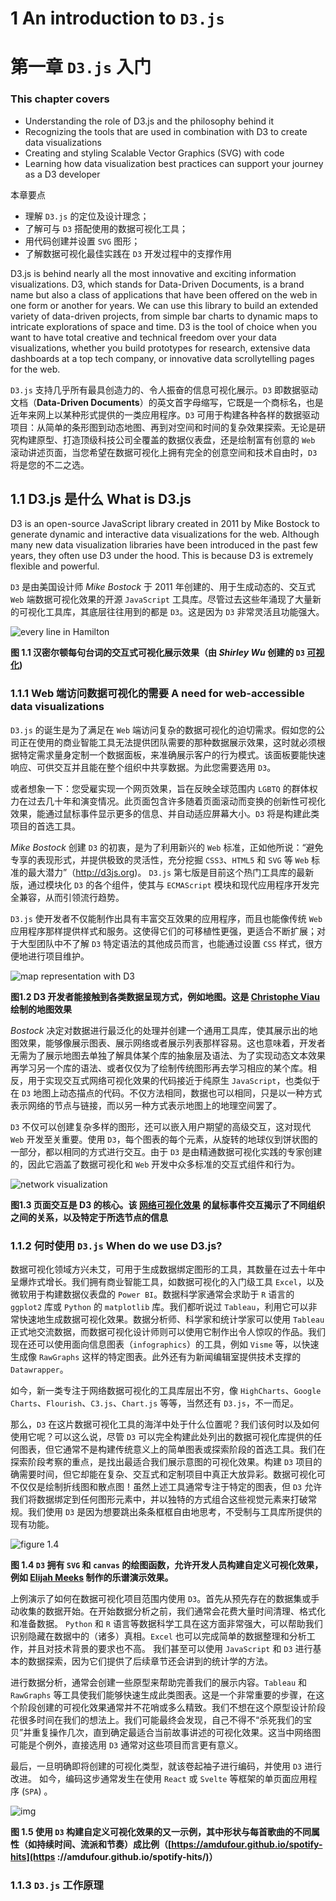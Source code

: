 # 1 An introduction to `D3.js`

# 第一章 `D3.js` 入门



### This chapter covers

- Understanding the role of D3.js and the philosophy behind it
- Recognizing the tools that are used in combination with D3 to create data visualizations
- Creating and styling Scalable Vector Graphics (SVG) with code
- Learning how data visualization best practices can support your journey as a D3 developer

本章要点

- 理解 `D3.js` 的定位及设计理念；
- 了解可与 `D3` 搭配使用的数据可视化工具；
- 用代码创建并设置 `SVG` 图形；
- 了解数据可视化最佳实践在 `D3` 开发过程中的支撑作用



D3.js is behind nearly all the most innovative and exciting information visualizations. D3, which stands for Data-Driven Documents, is a brand name but also a class of applications that have been offered on the web in one form or another for years. We can use this library to build an extended variety of data-driven projects, from simple bar charts to dynamic maps to intricate explorations of space and time. D3 is the tool of choice when you want to have total creative and technical freedom over your data visualizations, whether you build prototypes for research, extensive data dashboards at a top tech company, or innovative data scrollytelling pages for the web.

`D3.js` 支持几乎所有最具创造力的、令人振奋的信息可视化展示。`D3` 即数据驱动文档（**Data-Driven Documents**）的英文首字母缩写，它既是一个商标名，也是近年来网上以某种形式提供的一类应用程序。`D3` 可用于构建各种各样的数据驱动项目：从简单的条形图到动态地图、再到对空间和时间的复杂效果探索。无论是研究构建原型、打造顶级科技公司全覆盖的数据仪表盘，还是绘制富有创意的 `Web` 滚动讲述页面，当您希望在数据可视化上拥有完全的创意空间和技术自由时，`D3` 将是您的不二之选。



## 1.1 D3.js 是什么 What is D3.js

D3 is an open-source JavaScript library created in 2011 by Mike Bostock to generate dynamic and interactive data visualizations for the web. Although many new data visualization libraries have been introduced in the past few years, they often use D3 under the hood. This is because D3 is extremely flexible and powerful.

`D3` 是由美国设计师 *Mike Bostock* 于 2011 年创建的、用于生成动态的、交互式 `Web` 端数据可视化效果的开源 `JavaScript` 工具库。尽管过去这些年涌现了大量新的可视化工具库，其底层往往用到的都是 `D3`。这是因为 `D3` 非常灵活且功能强大。



![every line in Hamilton](assets/1-1.png)

**图 1.1 汉密尔顿每句台词的交互式可视化展示效果（由 *Shirley Wu* 创建的 `D3` [可视化](https://pudding.cool/2017/03/hamilton))**



### 1.1.1 Web 端访问数据可视化的需要 A need for web-accessible data visualizations

`D3.js` 的诞生是为了满足在 `Web` 端访问复杂的数据可视化的迫切需求。假如您的公司正在使用的商业智能工具无法提供团队需要的那种数据展示效果，这时就必须根据特定需求量身定制一个数据面板，来准确展示客户的行为模式。该面板要能快速响应、可供交互并且能在整个组织中共享数据。为此您需要选用 `D3`。

或者想象一下：您受雇实现一个网页效果，旨在反映全球范围内 `LGBTQ` 的群体权力在过去几十年和演变情况。此页面包含许多随着页面滚动而变换的创新性可视化效果，能通过鼠标事件显示更多的信息、并自动适应屏幕大小。`D3` 将是构建此类项目的首选工具。

*Mike Bostock* 创建 `D3` 的初衷，是为了利用新兴的 `Web` 标准，正如他所说：“避免专享的表现形式，并提供极致的灵活性，充分挖掘 `CSS3`、`HTML5` 和 `SVG` 等 `Web` 标准的最大潜力”（http://d3js.org)。 `D3.js` 第七版是目前这个热门工具库的最新版，通过模块化 `D3` 的各个组件，使其与 `ECMAScript` 模块和现代应用程序开发完全兼容，从而引领流行趋势。

`D3.js` 使开发者不仅能制作出具有丰富交互效果的应用程序，而且也能像传统 `Web` 应用程序那样提供样式和服务。这使得它们的可移植性更强，更适合不断扩展；对于大型团队中不了解 `D3` 特定语法的其他成员而言，也能通过设置 `CSS` 样式，很方便地进行项目维护。



![map representation with D3](assets/1-2.png)

**图1.2 D3 开发者能接触到各类数据呈现方式，例如地图。这是 [Christophe Viau](https://christopheviau.com/) 绘制的地图效果**



*Bostock* 决定对数据进行最泛化的处理并创建一个通用工具库，使其展示出的地图效果，能够像展示图表、展示网络或者展示列表那样容易。这也意味着，开发者无需为了展示地图去单独了解具体某个库的抽象层及语法、为了实现动态文本效果再学习另一个库的语法、或者仅仅为了绘制传统图形再去学习相应的某个库。相反，用于实现交互式网络可视化效果的代码接近于纯原生 `JavaScript`，也类似于在 `D3` 地图上动态描点的代码。不仅方法相同，数据也可以相同，只是以一种方式表示网络的节点与链接，而以另一种方式表示地图上的地理空间罢了。

`D3` 不仅可以创建复杂多样的图形，还可以嵌入用户期望的高级交互，这对现代 `Web` 开发至关重要。使用 `D3`，每个图表的每个元素，从旋转的地球仪到饼状图的一部分，都以相同的方式进行交互。由于 `D3` 是由精通数据可视化实践的专家创建的，因此它涵盖了数据可视化和 `Web` 开发中众多标准的交互式组件和行为。

![network visualization](assets/1-3.png)

**图1.3 页面交互是 D3 的核心。该 [网络可视化效果](https://amdufour.github.io/organizations-against-polarization) 的鼠标事件交互揭示了不同组织之间的关系，以及特定于所选节点的信息**



### 1.1.2 何时使用 `D3.js` When do we use D3.js?

数据可视化领域方兴未艾，可用于生成数据绑定图形的工具，其数量在过去十年中呈爆炸式增长。我们拥有商业智能工具，如数据可视化的入门级工具 `Excel`，以及微软用于构建数据仪表盘的 `Power BI`。数据科学家通常会求助于 `R` 语言的 `ggplot2` 库或 `Python` 的 `matplotlib` 库。我们都听说过 `Tableau`，利用它可以非常快速地生成数据可视化效果。数据分析师、科学家和统计学家可以使用 `Tableau` 正式地交流数据，而数据可视化设计师则可以使用它制作出令人惊叹的作品。我们现在还可以使用面向信息图表（`infographics`）的工具，例如 `Visme` 等，以快速生成像 `RawGraphs` 这样的特定图表。此外还有为新闻编辑室提供技术支撑的 `Datawrapper`。

如今，新一类专注于网络数据可视化的工具库层出不穷，像 `HighCharts`、`Google Charts`、`Flourish`、`C3.js`、`Chart.js` 等等，当然还有 `D3.js`，不一而足。

那么，`D3` 在这片数据可视化工具的海洋中处于什么位置呢？我们该何时以及如何使用它呢？可以这么说，尽管 `D3` 可以完全构建此处列出的数据可视化库提供的任何图表，但它通常不是构建传统意义上的简单图表或探索阶段的首选工具。我们在探索阶段考察的重点，是找出最适合我们展示意图的可视化效果。构建 `D3` 项目的确需要时间，但它却能在复杂、交互式和定制项目中真正大放异彩。数据可视化可不仅仅是绘制折线图和散点图！虽然上述工具通常专注于特定的图表，但 `D3` 允许我们将数据绑定到任何图形元素中，并以独特的方式组合这些视觉元素来打破常规。我们使用 `D3` 是因为想要跳出条条框框自由地思考，不受制与工具库所提供的现有功能。

![figure 1.4](assets/1-4.png)

**图 1.4 `D3` 拥有 `SVG` 和 `canvas` 的绘图函数，允许开发人员构建自定义可视化效果，例如 [Elijah Meeks](http://elijahmeeks.com/) 制作的乐谱演示效果。**

上例演示了如何在数据可视化项目范围内使用 `D3`。首先从预先存在的数据集或手动收集的数据开始。在开始数据分析之前，我们通常会花费大量时间清理、格式化和准备数据。 `Python` 和 `R` 语言等数据科学工具在这方面非常强大，可以帮助我们识别隐藏在数据中的（诸多）真相。`Excel` 也可以完成简单的数据整理和分析工作，并且对技术背景的要求也不高。 我们甚至可以使用 `JavaScript` 和 `D3` 进行基本的数据探索，因为它们提供了后续章节还会讲到的统计学的方法。

进行数据分析，通常会创建一些原型来帮助完善我们的展示内容。`Tableau` 和 `RawGraphs` 等工具使我们能够快速生成此类图表。这是一个非常重要的步骤，在这个阶段创建的可视化效果通常并不花哨或多么精致。我们不想在这个原型设计阶段花很多时间在我们的想法上。我们可能最终会发现，自己不得不“杀死我们的宝贝”并重复操作几次，直到确定最适合当前故事讲述的可视化效果。这当中网络图可能是个例外，直接选用 `D3` 通常对这些项目而言更有意义。

最后，一旦明确即将创建的可视化类型，就该卷起袖子进行编码，并使用 `D3` 进行改进。 如今，编码这步通常发生在使用 `React` 或 `Svelte` 等框架的单页面应用程序 (`SPA`) 。

![img](assets/1-5.png)

**图 1.5 使用 `D3` 构建自定义可视化效果的又一示例，其中形状与每首歌曲的不同属性（如持续时间、流派和节奏）成比例（[https://amdufour.github.io/spotify-hits](https ://amdufour.github.io/spotify-hits/)）**



### 1.1.3 `D3.js` 工作原理